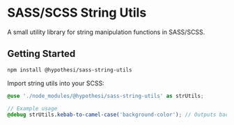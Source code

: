 # SASS/SCSS String Utils

A small utility library for string manipulation functions in SASS/SCSS.

## Getting Started

```bash
npm install @hypothesi/sass-string-utils
```

Import string utils into your SCSS:

```scss
@use './node_modules/@hypothesi/sass-string-utils' as strUtils;

// Example usage
@debug strUtils.kebab-to-camel-case('background-color'); // Outputs backgroundColor
```
